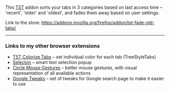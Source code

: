 This [TST](https://addons.mozilla.org/ru/firefox/addon/tree-style-tab/) addon sorts your tabs in 3 categories based on last access time – 'recent', 'older' and 'oldest', and fades them away based on user settings. 

Link to the store:
https://addons.mozilla.org/firefox/addon/tst-fade-old-tabs/

---

### Links to my other browser extensions
* [TST Colorize Tabs](https://github.com/emvaized/tst-colorize-tabs) – set individual color for each tab (TreeStyleTabs)
* [Selecton](https://github.com/emvaized/selecton-extension) – smart text selection popup
* [Circle Mouse Gestures](https://github.com/emvaized/circle-mouse-gestures) – better mouse gestures, with visual representation of all available actions
* [Google Tweaks](https://github.com/emvaized/google-tiles-extension) – set of tweaks for Google search page to make it easier to use